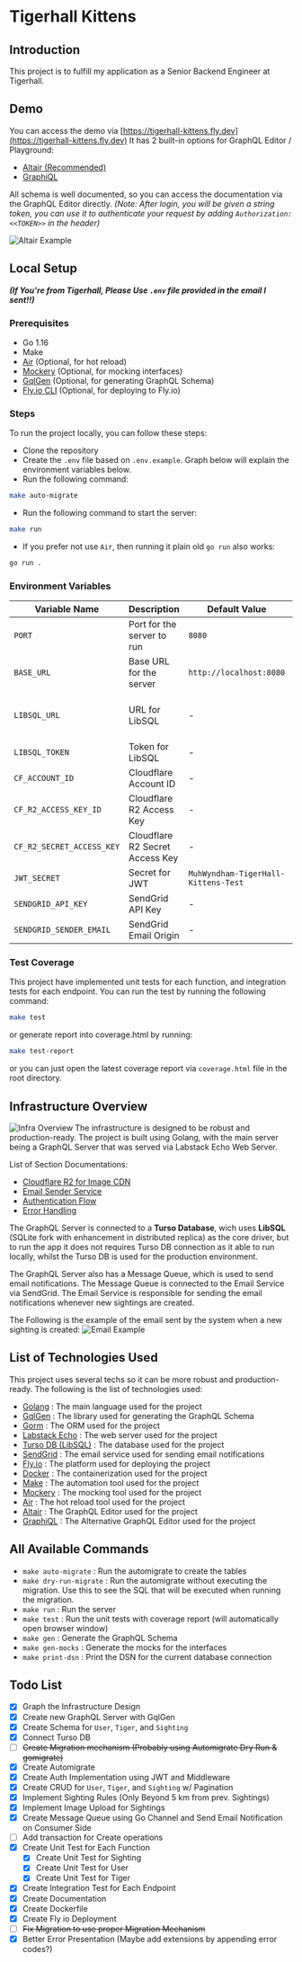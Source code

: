 # Tigerhall Kittens

## Introduction
This project is to fulfill my application as a Senior Backend Engineer at Tigerhall. 

## Demo
You can access the demo via [https://tigerhall-kittens.fly.dev](https://tigerhall-kittens.fly.dev)
It has 2 built-in options for GraphQL Editor / Playground:
- [Altair (Recommended)](https://tigerhall-kittens.fly.dev/altair)
- [GraphiQL](https://tigerhall-kittens.fly.dev/graphiql)

All schema is well documented, so you can access the documentation via the GraphQL Editor directly.
*(Note: After login, you will be given a string token, you can use it to authenticate your request by adding `Authorization: <<TOKEN>>` in the header)*

![Altair Example](altair.png)
## Local Setup
***(If You're from Tigerhall, Please Use `.env` file provided in the email I sent!!)***

### Prerequisites
- Go 1.16
- Make
- [Air](https://github.com/cosmtrek/air) (Optional, for hot reload)
- [Mockery](https://github.com/vektra/mockery) (Optional, for mocking interfaces)
- [GqlGen](https://gqlgen.com/) (Optional, for generating GraphQL Schema)
- [Fly.io CLI](https://fly.io/docs/getting-started/installing-flyctl/) (Optional, for deploying to Fly.io)

### Steps
To run the project locally, you can follow these steps:
- Clone the repository
- Create the `.env` file based on `.env.example`. Graph below will explain the environment variables below.
- Run the following command:
```bash
make auto-migrate
```
- Run the following command to start the server:
```bash
make run
```
- If you prefer not use `Air`, then running it plain old `go run` also works:
```bash
go run .
```

### Environment Variables
| Variable Name | Description | Default Value | Required |
| ------------- | ----------- | ------------- | -------- |
| `PORT` | Port for the server to run | `8080` | Yes |
| `BASE_URL` | Base URL for the server | `http://localhost:8080` | Yes |
| `LIBSQL_URL` | URL for LibSQL | - | No (Will Default to Local DB File) |
| `LIBSQL_TOKEN` | Token for LibSQL | - | No |
| `CF_ACCOUNT_ID` | Cloudflare Account ID | - | Yes |
| `CF_R2_ACCESS_KEY_ID` | Cloudflare R2 Access Key | - | Yes |
| `CF_R2_SECRET_ACCESS_KEY` | Cloudflare R2 Secret Access Key | - | Yes |
| `JWT_SECRET ` | Secret for JWT | `MuhWyndham-TigerHall-Kittens-Test` | Yes |
| `SENDGRID_API_KEY` | SendGrid API Key | - | Yes |
| `SENDGRID_SENDER_EMAIL` | SendGrid Email Origin | - | Yes |

### Test Coverage
This project have implemented unit tests for each function, and integration tests for each endpoint. You can run the test by running the following command:
```bash
make test
```
or generate report into coverage.html by running:
```bash
make test-report
```
or you can just open the latest coverage report via `coverage.html` file in the root directory.


## Infrastructure Overview
![Infra Overview](schema.png)
The infrastructure is designed to be robust and production-ready. The project is built using Golang, with the main server being a GraphQL Server that was served via Labstack Echo Web Server.

List of Section Documentations:
- [Cloudflare R2 for Image CDN](utils/s3client/README.md)
- [Email Sender Service](utils/email/README.md)
- [Authentication Flow](pkg/entities/README.md)
- [Error Handling](utils/errs/README.md)

The GraphQL Server is connected to a **Turso Database**, wich uses **LibSQL** (SQLite fork with enhancement in distributed replica) as the core driver, but to run the app it does not requires Turso DB connection as it able to run locally, whilst the Turso DB is used for the production environment.

The GraphQL Server also has a Message Queue, which is used to send email notifications. The Message Queue is connected to the Email Service via SendGrid. The Email Service is responsible for sending the email notifications whenever new sightings are created. 

The Following is the example of the email sent by the system when a new sighting is created:
![Email Example](email-sample.png)

## List of Technologies Used
This project uses several techs so it can be more robust and production-ready. The following is the list of technologies used:
- [Golang](https://golang.org/) : The main language used for the project
- [GqlGen](https://gqlgen.com/) : The library used for generating the GraphQL Schema
- [Gorm](https://gorm.io/) : The ORM used for the project
- [Labstack Echo](https://echo.labstack.com/) : The web server used for the project
- [Turso DB (LibSQL)](https://turso.tech/) : The database used for the project
- [SendGrid](https://sendgrid.com/) : The email service used for sending email notifications
- [Fly.io](https://fly.io/) : The platform used for deploying the project
- [Docker](https://www.docker.com/) : The containerization used for the project
- [Make](https://www.gnu.org/software/make/) : The automation tool used for the project
- [Mockery](https://github.com/vektra/mockery) : The mocking tool used for the project
- [Air](https://github.com/cosmtrek/air) : The hot reload tool used for the project
- [Altair](https://altairgraphql.dev/) : The GraphQL Editor used for the project
- [GraphiQL](https://github.com/graphql/graphiql) : The Alternative GraphQL Editor used for the project

## All Available Commands
- `make auto-migrate` : Run the automigrate to create the tables
- `make dry-run-migrate` : Run the automigrate without executing the migration. Use this to see the SQL that will be executed when running the migration.
- `make run` : Run the server
- `make test` : Run the unit tests with coverage report (will automatically open browser window)
- `make gen` : Generate the GraphQL Schema
- `make gen-mocks` : Generate the mocks for the interfaces
- `make print-dsn` : Print the DSN for the current database connection

## Todo List
- [x] Graph the Infrastructure Design
- [x] Create new GraphQL Server with GqlGen
- [x] Create Schema for `User`, `Tiger`, and `Sighting`
- [x] Connect Turso DB
- [ ] ~~Create Migration mechanism (Probably using Automigrate Dry Run & gomigrate)~~
- [x] Create Automigrate
- [x] Create Auth Implementation using JWT and Middleware
- [x] Create CRUD for `User`, `Tiger`, and `Sighting` w/ Pagination
- [x] Implement Sighting Rules (Only Beyond 5 km from prev. Sightings)
- [x] Implement Image Upload for Sightings
- [x] Create Message Queue using Go Channel and Send Email Notification on Consumer Side
- [ ] Add transaction for Create operations
- [x] Create Unit Test for Each Function
  - [x] Create Unit Test for Sighting
  - [x] Create Unit Test for User
  - [x] Create Unit Test for Tiger
- [x] Create Integration Test for Each Endpoint
- [x] Create Documentation
- [x] Create Dockerfile
- [x] Create Fly io Deployment
- [ ] ~~Fix Migration to use proper Migration Mechanism~~
- [x] Better Error Presentation (Maybe add extensions by appending error codes?)
